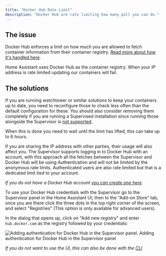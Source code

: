 ```yaml
---
title: "Docker Hub Rate Limit"
description: "Docker Hub are rate limiting how many pull you can do."
---
```


## The issue

Docker Hub enforces a limit on how much you are allowed to fetch container information from their container registry. [Read more about how it's handled here][docker-rate-limit].

Home Assistant uses Docker Hub as the container registry. When your IP address is rate limited updating our containers will fail.

## The solutions

If you are running watchtower or similar solutions to keep your containers up to date, you need to reconfigure those to check less often than the default configuration for these. You should also consider removing them completely if you are running a Supervised installation since running those alongside the Supervisor is [not supported][unsupported-container].

When this is done you need to wait until the limit has lifted, this can take up to 6 hours.

If you are sharing the IP address with other parties, their usage will also affect you. The Supervisor supports logging in to Docker Hub with an account, with this approach all the fetches between the Supervisor and Docker Hub will be using Authentication and will not be limited by the anonymous rate limits. Authenticated users are also rate limited but that is a dedicated limit tied to your account.

_If you do not have a Docker Hub account [you can create one here][dockerhub-signup]._

To use your Docker Hub credentials with the Supervisor go to the Supervisor panel in the Home Assistant UI, then to the "Add-on Store" tab, once you are there click the three dots in the top right corner of the screen, and select "Registries" (This option is only available for advanced users).

In the dialog that opens up, click on "Add new registry" and enter `hub.docker.com` as the registry followed by your credentials:

<p class='img'>
<img src='/images/screenshots/supervisor_registry_dockerhub.png' alt='Adding authentication for Docker Hub in the Supervisor panel.'>
Adding authentication for Docker Hub in the Supervisor panel
</p>

_If you do not want to use the UI, this can also be done with the [CLI]_

[docker-rate-limit]: https://docs.docker.com/docker-hub/download-rate-limit/
[dockerhub-signup]: https://hub.docker.com/signup
[unsupported-container]: /more-info/unsupported/container.markdown
[CLI]: https://github.com/home-assistant/cli
